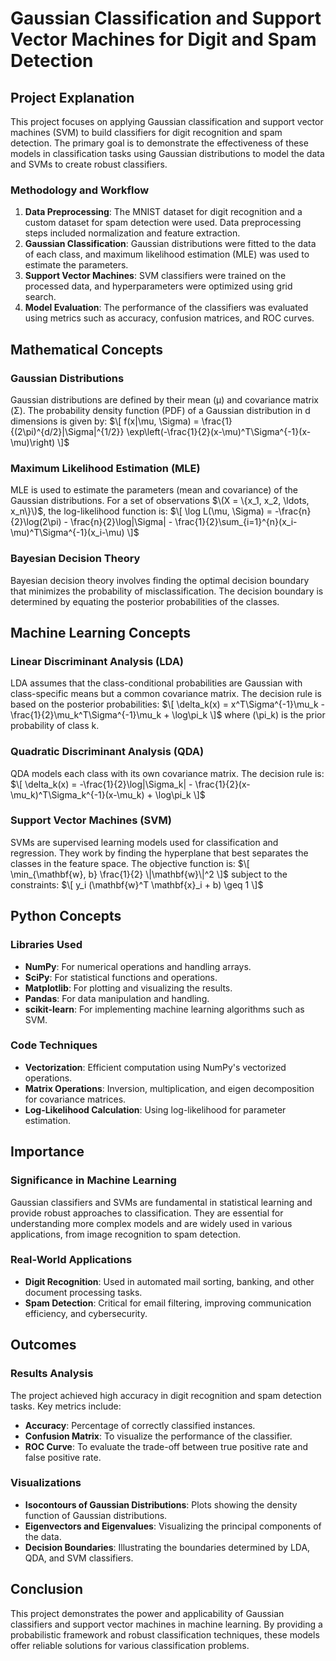 # Gaussian Classification and Support Vector Machines for Digit and Spam Detection

## Project Explanation
This project focuses on applying Gaussian classification and support vector machines (SVM) to build classifiers for digit recognition and spam detection. The primary goal is to demonstrate the effectiveness of these models in classification tasks using Gaussian distributions to model the data and SVMs to create robust classifiers.

### Methodology and Workflow
1. **Data Preprocessing**: The MNIST dataset for digit recognition and a custom dataset for spam detection were used. Data preprocessing steps included normalization and feature extraction.
2. **Gaussian Classification**: Gaussian distributions were fitted to the data of each class, and maximum likelihood estimation (MLE) was used to estimate the parameters.
3. **Support Vector Machines**: SVM classifiers were trained on the processed data, and hyperparameters were optimized using grid search.
4. **Model Evaluation**: The performance of the classifiers was evaluated using metrics such as accuracy, confusion matrices, and ROC curves.

## Mathematical Concepts
### Gaussian Distributions
Gaussian distributions are defined by their mean (μ) and covariance matrix (Σ). The probability density function (PDF) of a Gaussian distribution in d dimensions is given by:
$\[ f(x|\mu, \Sigma) = \frac{1}{(2\pi)^{d/2}|\Sigma|^{1/2}} \exp\left(-\frac{1}{2}(x-\mu)^T\Sigma^{-1}(x-\mu)\right) \]$

### Maximum Likelihood Estimation (MLE)
MLE is used to estimate the parameters (mean and covariance) of the Gaussian distributions. For a set of observations $\(X = \{x_1, x_2, \ldots, x_n\}\)$, the log-likelihood function is:
$\[ \log L(\mu, \Sigma) = -\frac{n}{2}\log(2\pi) - \frac{n}{2}\log|\Sigma| - \frac{1}{2}\sum_{i=1}^{n}(x_i-\mu)^T\Sigma^{-1}(x_i-\mu) \]$

### Bayesian Decision Theory
Bayesian decision theory involves finding the optimal decision boundary that minimizes the probability of misclassification. The decision boundary is determined by equating the posterior probabilities of the classes.

## Machine Learning Concepts
### Linear Discriminant Analysis (LDA)
LDA assumes that the class-conditional probabilities are Gaussian with class-specific means but a common covariance matrix. The decision rule is based on the posterior probabilities:
$\[ \delta_k(x) = x^T\Sigma^{-1}\mu_k - \frac{1}{2}\mu_k^T\Sigma^{-1}\mu_k + \log\pi_k \]$
where \(\pi_k\) is the prior probability of class k.

### Quadratic Discriminant Analysis (QDA)
QDA models each class with its own covariance matrix. The decision rule is:
$\[ \delta_k(x) = -\frac{1}{2}\log|\Sigma_k| - \frac{1}{2}(x-\mu_k)^T\Sigma_k^{-1}(x-\mu_k) + \log\pi_k \]$

### Support Vector Machines (SVM)
SVMs are supervised learning models used for classification and regression. They work by finding the hyperplane that best separates the classes in the feature space. The objective function is:
$\[ \min_{\mathbf{w}, b} \frac{1}{2} \|\mathbf{w}\|^2 \]$
subject to the constraints:
$\[ y_i (\mathbf{w}^T \mathbf{x}_i + b) \geq 1 \]$

## Python Concepts
### Libraries Used
- **NumPy**: For numerical operations and handling arrays.
- **SciPy**: For statistical functions and operations.
- **Matplotlib**: For plotting and visualizing the results.
- **Pandas**: For data manipulation and handling.
- **scikit-learn**: For implementing machine learning algorithms such as SVM.

### Code Techniques
- **Vectorization**: Efficient computation using NumPy's vectorized operations.
- **Matrix Operations**: Inversion, multiplication, and eigen decomposition for covariance matrices.
- **Log-Likelihood Calculation**: Using log-likelihood for parameter estimation.

## Importance
### Significance in Machine Learning
Gaussian classifiers and SVMs are fundamental in statistical learning and provide robust approaches to classification. They are essential for understanding more complex models and are widely used in various applications, from image recognition to spam detection.

### Real-World Applications
- **Digit Recognition**: Used in automated mail sorting, banking, and other document processing tasks.
- **Spam Detection**: Critical for email filtering, improving communication efficiency, and cybersecurity.

## Outcomes
### Results Analysis
The project achieved high accuracy in digit recognition and spam detection tasks. Key metrics include:
- **Accuracy**: Percentage of correctly classified instances.
- **Confusion Matrix**: To visualize the performance of the classifier.
- **ROC Curve**: To evaluate the trade-off between true positive rate and false positive rate.

### Visualizations
- **Isocontours of Gaussian Distributions**: Plots showing the density function of Gaussian distributions.
- **Eigenvectors and Eigenvalues**: Visualizing the principal components of the data.
- **Decision Boundaries**: Illustrating the boundaries determined by LDA, QDA, and SVM classifiers.

## Conclusion
This project demonstrates the power and applicability of Gaussian classifiers and support vector machines in machine learning. By providing a probabilistic framework and robust classification techniques, these models offer reliable solutions for various classification problems.
